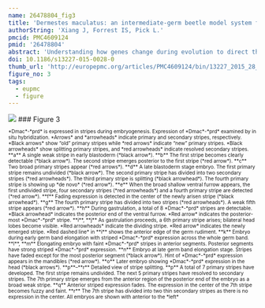 ```yaml
---
name: 26478804_fig3
title: 'Dermestes maculatus: an intermediate-germ beetle model system for evo-devo.'
authorString: 'Xiang J, Forrest IS, Pick L.'
pmcid: PMC4609124
pmid: '26478804'
abstract: 'Understanding how genes change during evolution to direct the development of diverse body plans is a major goal of the evo-devo field. Achieving this will require the establishment of new model systems that represent key points in phylogeny. These new model systems must be amenable to laboratory culture, and molecular and functional approaches should be feasible. To date, studies of insects have been best represented by the model system Drosophila melanogaster. Given the enormous diversity represented by insect taxa, comparative studies within this clade will provide a wealth of information about the evolutionary potential and trajectories of alternative developmental strategies.Here we established the beetle Dermestes maculatus, a member of the speciose clade Coleoptera, as a new insect model system. We have maintained a continuously breeding culture in the lab and documented Dermestes maculatus embryogenesis using nuclear and phalloidin staining. Anterior segments are specified during the blastoderm stage before gastrulation, and posterior segments are added sequentially during germ band elongation. We isolated and studied the expression and function of the pair-rule segmentation gene paired in Dermestes maculatus. In this species, paired is expressed in stripes during both blastoderm and germ band stages: four primary stripes arise prior to gastrulation, confirming an intermediate-germ mode of development for this species. As in other insects, these primary stripes then split into secondary stripes. To study gene function, we established both embryonic and parental RNAi. Knockdown of Dmac-paired with either method resulted in pair-rule-like segmentation defects, including loss of Engrailed expression in alternate stripes.These studies establish basic approaches necessary to use Dermestes maculatus as a model system. Methods are now available for use of this intermediate-germ insect for future studies of the evolution of regulatory networks controlling insect segmentation, as well as of other processes in development and homeostasis. Consistent with the role of paired in long-germ Drosophila and shorter-germ Tribolium, paired functions as a pair-rule segmentation gene in Dermestes maculatus. Thus, paired retains pair-rule function in insects with different modes of segment addition.'
doi: 10.1186/s13227-015-0028-0
thumb_url: 'http://europepmc.org/articles/PMC4609124/bin/13227_2015_28_Fig3_HTML.gif'
figure_no: 3
tags:
  - eupmc
  - figure
---
```

<img src='http://europepmc.org/articles/PMC4609124/bin/13227_2015_28_Fig3_HTML.jpg' style='max-height: 300px'>
### Figure 3
<p style='font-size: 10px;'>*Dmac*-*prd* is expressed in stripes during embryogenesis. Expression of *Dmac*-*prd* examined by in situ hybridization. *Arrows* and *arrowheads* indicate primary and secondary stripes, respectively. *Black arrows* show “old” primary stripes while *red arrows* indicate “new” primary stripes. *Black arrowheads* show splitting primary stripes, and *red arrowheads* indicate resolved secondary stripes. **a** A single weak stripe in early blastoderm (*black arrow*). **b** The first stripe becomes clearly detectable (*black arrow*). The second stripe emerges posterior to the first stripe (*red arrow*). **c** Two broad primary stripes appear (*red arrows*). **d** A late blastoderm stage embryo. The first primary stripe remains undivided (*black arrow*). The second primary stripe has divided into two secondary stripes (*red arrowheads*). The third primary stripe is splitting (*black arrowhead*). The fourth primary stripe is showing up *de novo* (*red arrow*). **e** When the broad shallow ventral furrow appears, the first undivided stripe, four secondary stripes (*red arrowheads*) and a fourth primary stripe are detected (*red arrow*). **f** Fading expression is detected in the center of the newly arisen stripe (*black arrowhead*). **g** The fourth primary stripe has divided into two stripes (*red arrowheads*). A weak fifth stripe appears (*red arrow*). **h** During gastrulation, a total of 8 *Dmac*-*prd* stripes are detectable. *Black arrowhead* indicates the posterior end of the ventral furrow. *Red arrow* indicates the posterior-most *Dmac*-*prd* stripe. **i**, **j** As gastrulation proceeds, a 6th primary stripe arises; bilateral head lobes become visible. *Red arrowheads* indicate the dividing stripe. *Red arrow* indicates the newly emerged stripe. *Red dashed line* in **i** shows the anterior edge of the germ rudiment. **k** Embryo during early germ band elongation with striped *Dmac*-*prd* expression across the whole germ band. **l**, **m** Elongating embryo with faint *Dmac*-*prd* stripes in anterior segments. Posterior segments have strong striped *Dmac*-*prd* expression. **n** Embryo at late germ band elongation stage. Stripes have faded except for the most posterior segment (*black arrow*). Hint of *Dmac*-*prd* expression appears in the mandibles (*red arrow*). **o** Later embryo showing *Dmac*-*prd* expression in the head (*black arrows*). **p**–**r** Detailed view of stripe splitting. **p** A total of 7 primary stripes have developed. The first stripe remains undivided. The next 5 primary stripes have resolved to secondary stripes. The 7th primary stripe emerges from the anterior region of the posterior end of the embryo as a broad weak stripe. **q** Anterior striped expression fades. The expression in the center of the 7th stripe becomes fuzzy and faint. **r** The 7th stripe has divided into two thin secondary stripes as there is no expression in the center. All embryos are shown with anterior to the *left*</p>